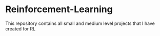 # Reinforcement-Learning
This repository contains all small and medium level projects that I have created for RL 
